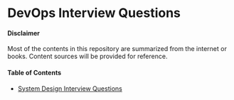 # DevOps Interview Questions

#### Disclaimer

Most of the contents in this repository are summarized from the internet or
books. Content sources will be provided for reference.

#### Table of Contents

- [System Design Interview Questions](/devops/System%20Design%20Interview%20Questions/README.md#system-design-interview-questions)
